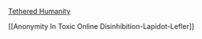 [Tethered Humanity](https://onlinelibrary.wiley.com/doi/pdf/10.1002/ejsp.2744?casa_token=wnFBIaXNtFAAAAAA:KnecSp1_3JiKS6x2rNpA2WPwOFgrvlTyFBXdLDvQeH3exftxqnWL1mQoVnEhuQuM2FcL3SzPMCU9FJdy)

[[Anonymity In Toxic Online Disinhibition-Lapidot-Lefler]]
